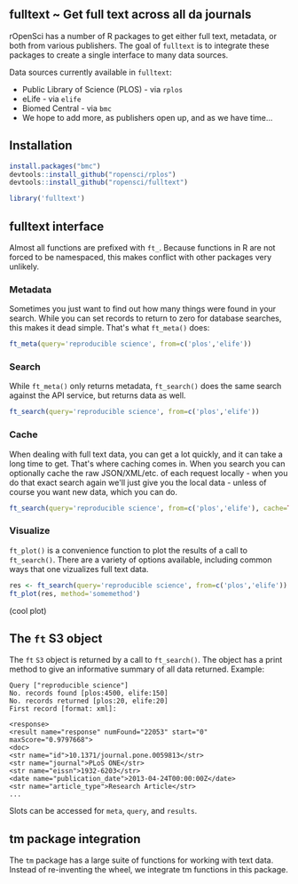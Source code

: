 ## fulltext ~ Get full text across all da journals

rOpenSci has a number of R packages to get either full text, metadata, or both from various publishers. The goal of `fulltext` is to integrate these packages to create a single interface to many data sources.

Data sources currently available in `fulltext`:

* Public Library of Science (PLOS) - via `rplos`
* eLife - via `elife`
* Biomed Central - via `bmc`
* We hope to add more, as publishers open up, and as we have time...

## Installation

```r
install.packages("bmc")
devtools::install_github("ropensci/rplos")
devtools::install_github("ropensci/fulltext")
```

```r
library('fulltext')
```

## fulltext interface

Almost all functions are prefixed with `ft_`. Because functions in R are not forced to be namespaced, this makes conflict with other packages very unlikely.  

### Metadata

Sometimes you just want to find out how many things were found in your search. While you can set records to return to zero for database searches, this makes it dead simple. That's what `ft_meta()` does:

```r
ft_meta(query='reproducible science', from=c('plos','elife'))
```

### Search

While `ft_meta()` only returns metadata, `ft_search()` does the same search against the API service, but returns data as well.

```r
ft_search(query='reproducible science', from=c('plos','elife'))
```

### Cache

When dealing with full text data, you can get a lot quickly, and it can take a long time to get. That's where caching comes in. When you search you can optionally cache the raw JSON/XML/etc. of each request locally - when you do that exact search again we'll just give you the local data - unless of course you want new data, which you can do.

```r
ft_search(query='reproducible science', from=c('plos','elife'), cache=TRUE)
```

### Visualize

`ft_plot()` is a convenience function to plot the results of a call to `ft_search()`. There are a variety of options available, including common ways that one vizualizes full text data.

```r
res <- ft_search(query='reproducible science', from=c('plos','elife'))
ft_plot(res, method='somemethod')
```

(cool plot)

## The `ft` S3 object

The `ft` `S3` object is returned by a call to `ft_search()`. The object has a print method to give an informative summary of all data returned. Example:

```
Query ["reproducible science"]
No. records found [plos:4500, elife:150]
No. records returned [plos:20, elife:20]
First record [format: xml]:

<response>
<result name="response" numFound="22053" start="0" maxScore="0.9797668">
<doc>
<str name="id">10.1371/journal.pone.0059813</str>
<str name="journal">PLoS ONE</str>
<str name="eissn">1932-6203</str>
<date name="publication_date">2013-04-24T00:00:00Z</date>
<str name="article_type">Research Article</str>
...
```

Slots can be accessed for `meta`, `query`, and `results`.

## tm package integration

The `tm` package has a large suite of functions for working with text data. Instead of re-inventing the wheel, we integrate tm functions in this package.
